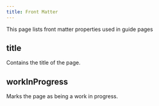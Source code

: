 ```yaml
---
title: Front Matter
---
```


This page lists front matter properties used in guide pages

## title

Contains the title of the page.

## workInProgress

Marks the page as being a work in progress.